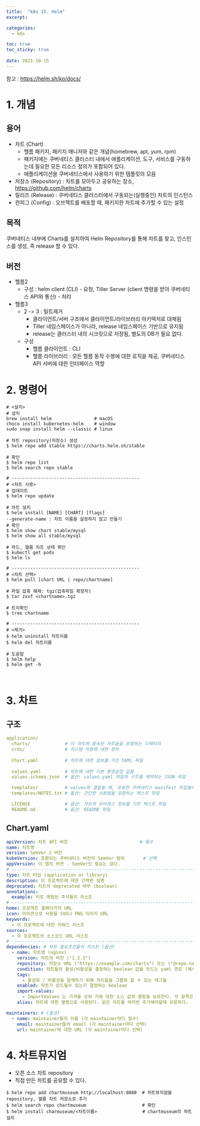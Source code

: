 ```yaml
---
title:  "k8s 15. Helm"
excerpt:

categories:
  - k8s

toc: true
toc_sticky: true
 
date: 2021-10-15
---
```


참고 : https://helm.sh/ko/docs/

# 1. 개념

## 용어

* 차트 (Chart)
  * 헬름 패키지, 패키지 매니저와 같은 개념(homebrew, apt, yum, rpm)
  * 패키지에는 쿠버네티스 클러스터 내에서 애플리케이션, 도구, 서비스를 구동하는데 필요한 모든 리소스 정의가 포함되어 있다.
  * 애플리케이션을 쿠버네티스에서 사용하기 위한 템플릿의 모음
* 저장소 (Repository) : 차트를 모아두고 공유하는 장소, https://github.com/helm/charts
* 릴리즈 (Release) : 쿠버네티스 클러스터에서 구동되는(실행중인) 차트의 인스턴스
* 컨피그 (Config) : 오브젝트를 배포할 때, 패키지한 차트에 추가할 수 있는 설정

## 목적

쿠버네티스 내부에 Charts를 설치하여 Helm Repository를 통해 차트를 찾고, 인스턴스를 생성, 즉 release 할 수 있다.

## 버전

* 헬름2
  * 구성 : helm client (CLI) - 요청, Tiller Server (client 명령을 받아 쿠버네티스 API와 통신) - 처리
* 헬름3
  * 2 -> 3 : 틸트제거
    * 클라이언트/서버 구조에서 클라이언트/라이브러리 아키텍처로 대체됨
    * Tiller 네임스페이스가 아니라, release 네임스페이스 기반으로 유지됨
    * release는 클러스터 내의 시크릿으로 저장됨, 별도의 DB가 필요 없다.
  * 구성
    * 헬름 클라이언트 : CLI
    * 헬름 라이브러리 : 모든 헬름 동작 수행에 대한 로직을 제공, 쿠버네티스 API 서버에 대한 인터페이스 역할

# 2. 명령어

```shell
# <설치>
# 설치
brew install helm                # macOS
choco install kubernetes-helm    # window
sudo snap install helm --classic # linux

# 차트 repository(저장소) 생성
$ helm repo add stable https://charts.helm.sh/stable

# 확인
$ helm repo list
$ helm search repo stable

# ------------------------------------------------
# <차트 사용>
# 업데이트
$ helm repo update

# 차트 설치
$ helm install [NAME] [CHART] [flags]
--generate-name : 차트 이름을 설정하지 않고 만들기
# 확인
$ helm show chart stable/mysql
$ helm show all stable/mysql

# 파드, 헬름 차트 상태 확인
$ kubectl get pods
$ helm ls

# ------------------------------------------------
# <차트 선택>
$ helm pull [chart URL | repo/chartname]

# 파일 압축 해제: tgz(압축파일 확장자)
$ tar zxvf <chartname>.tgz

# 트리확인
$ tree chartname

# ------------------------------------------------
# <제거>
$ helm uninstall 차트이름
$ helm del 차트이름

# 도움말
$ helm help
$ helm get -h



```

# 3. 차트

## 구조

```yaml
application/
  charts/             # 이 차트에 종속된 차트들을 포함하는 디렉터리
  crds/               # 커스텀 자원에 대한 정의
  
  Chart.yaml          # 차트에 대한 정보를 가진 YAML 파일
  
  values.yaml         # 차트에 대한 기본 환경설정 값들
  values.schema.json  # 옵션: values.yaml 파일의 구조를 제약하는 JSON 파일

  templates/          # values와 결합될 때, 유효한 쿠버네티스 manifest 파일들이 생성될 템플릿들의 디렉터리
  templates/NOTES.txt # 옵션: 간단한 사용법을 포함하는 텍스트 파일

  LICENSE             # 옵션: 차트의 라이센스 정보를 가진 텍스트 파일
  README.md           # 옵션: README 파일
```



## Chart.yaml

```yaml
apiVersion: 차트 API 버전                           # 필수
name: 차트명
version: SemVer 2 버전
kubeVersion: 호환되는 쿠버네티스 버전의 SemVer 범위       # 선택
appVersion: 이 앱의 버전 . SemVer인 필요는 없다.
# ----------------------------------------------------------------------------------------
type: 차트 타입 (application or library)
description: 이 프로젝트에 대한 간략한 설명
deprecated: 차트의 deprecated 여부 (boolean)
annotations:
  example: 키로 매핑된 주석들의 리스트 
# ----------------------------------------------------------------------------------------
home: 프로젝트 홈페이지의 URL
icon: 아이콘으로 사용될 SVG나 PNG 이미지 URL
keywords:
  - 이 프로젝트에 대한 키워드 리스트
sources:
  - 이 프로젝트의 소스코드 URL 리스트
# ----------------------------------------------------------------------------------------
dependencies: # 차트 필요조건들의 리스트 (옵션)
  - name: 차트명 (nginx)
    version: 차트의 버전 ("1.2.3")
    repository: 저장소 URL ("https://example.com/charts") 또는 ("@repo-name")
    condition: 차트들의 활성/비활성을 결정하는 boolean 값을 만드는 yaml 경로 (예시: subchart1.enabled)
    tags: 
      - 활성화 / 비활성을 함께하기 위해 차트들을 그룹화 할 수 있는 태그들
    enabled: 차트가 로드될수 있는지 결정하는 boolean
    import-values: 
      - ImportValues 는 가져올 상위 키에 대한 소스 값의 맵핑을 보유한다. 각 항목은 문자열이거나 하위 / 상위 하위 목록 항목 쌍일 수 있다.
    alias: 차트에 대한 별명으로 사용된다. 같은 차트를 여러번 추가해야할때 유용하다.

maintainers: # (옵션)
  - name: maintainer들의 이름 (각 maintainer마다 필수)
    email: maintainer들의 email (각 maintainer마다 선택)
    url: maintainer에 대한 URL (각 maintainer마다 선택)
```

# 4. 차트뮤지엄

* 오픈 소스 차트 repository
* 직접 만든 차트를 공유할 수 있다.

```shell
$ helm repo add chartmuseum http://localhost:8080  # 차트뮤지엄을 repository, 헬름 차트 저장소로 추가
$ helm search repo chartmuseum                     # 확인
$ helm install charmuseum/<차트이름>                 # chartmuseum의 차트 설치
```



